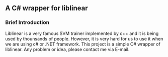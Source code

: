 ## A C# wrapper for liblinear

### Brief Introduction

Liblinear is a very famous SVM trainer implemented by c++ and it is being used by thounsands of people. However, it is
very hard for us to use it when we are using c# or .NET framework. This project is a simple C# wrapper of liblinear. Any problem 
or idea, please contact me via E-mail.  

